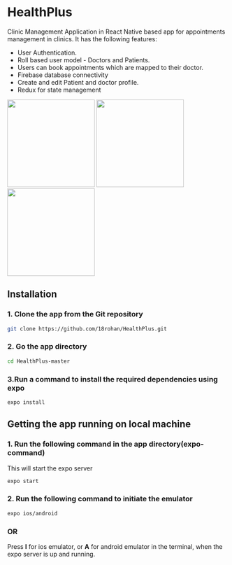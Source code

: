 # HealthPlus
Clinic Management Application in React Native based app for appointments management in clinics. It has the following features:
- User Authentication.
- Roll based user model - Doctors and Patients.
- Users can book appointments which are mapped to their doctor.
- Firebase database connectivity
- Create and edit Patient and doctor profile.
- Redux for state management


<img src="ShopStop_SCREENSHOTS/authScreen.png" width="200"> <img src="ShopStop_SCREENSHOTS/homeScreen.png" width="200"> <img src="ShopStop_SCREENSHOTS/cart.png" width="200">  




## Installation
### 1. Clone the app from the Git repository
```bash
git clone https://github.com/18rohan/HealthPlus.git
```
### 2. Go the app directory
```bash
cd HealthPlus-master
```
### 3.Run a command to install the required dependencies using expo
```bash
expo install
```
## Getting the app running on local machine
### 1. Run the following command in the app directory(expo-command)
This will start the expo server
```bash
expo start
```
### 2. Run the following command to initiate the emulator
```bash
expo ios/android
```
### OR
Press **I** for ios emulator, or **A** for android emulator in the terminal, when the expo server is up and running.

